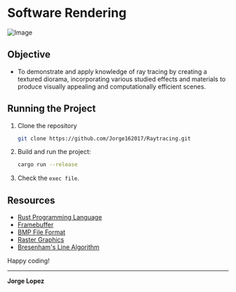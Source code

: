 # Software Rendering 

![Image](data/Osito.gif)

## Objective

- To demonstrate and apply knowledge of ray tracing by creating a textured diorama, incorporating various studied effects and materials to produce visually appealing and computationally efficient scenes.

## Running the Project

1. Clone the repository
    ```bash
    git clone https://github.com/Jorge162017/Raytracing.git
    ```

2. Build and run the project:
    ```bash
    cargo run --release
    ```

3. Check the `exec file`.

## Resources

- [Rust Programming Language](https://www.rust-lang.org/)
- [Framebuffer](https://en.wikipedia.org/wiki/Framebuffer)
- [BMP File Format](https://en.wikipedia.org/wiki/BMP_file_format)
- [Raster Graphics](https://en.wikipedia.org/wiki/Raster_graphics)
- [Bresenham's Line Algorithm](https://en.wikipedia.org/wiki/Bresenham%27s_line_algorithm)

Happy coding!

---
**Jorge Lopez**